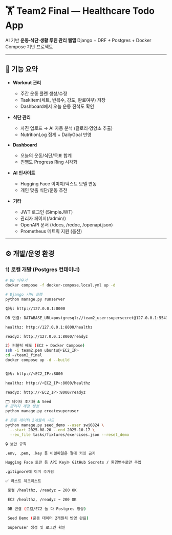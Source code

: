 # 🏋️ Team2 Final — Healthcare Todo App

AI 기반 **운동·식단·생활 루틴 관리 웹앱**
Django + DRF + Postgres + Docker Compose 기반 프로젝트

---

## 🚀 기능 요약

- **Workout 관리**
  - 주간 운동 플랜 생성/수정
  - TaskItem(세트, 반복수, 강도, 완료여부) 저장
  - Dashboard에서 오늘 운동 진척도 확인

- **식단 관리**
  - 사진 업로드 → AI 자동 분석 (칼로리·영양소 추출)
  - NutritionLog 집계 + DailyGoal 반영

- **Dashboard**
  - 오늘의 운동/식단/목표 합계
  - 진행도 Progress Ring 시각화

- **AI 인사이트**
  - Hugging Face 이미지/텍스트 모델 연동
  - 개인 맞춤 식단/운동 추천

- **기타**
  - JWT 로그인 (SimpleJWT)
  - 관리자 페이지(/admin/)
  - OpenAPI 문서 (/docs, /redoc, /openapi.json)
  - Prometheus 메트릭 지원 (옵션)

---

## ⚙️ 개발/운영 환경

### 1) 로컬 개발 (Postgres 컨테이너)
```bash
# DB 띄우기
docker compose -f docker-compose.local.yml up -d

# Django 서버 실행
python manage.py runserver

접속: http://127.0.0.1:8000

DB 연결: DATABASE_URL=postgresql://team2_user:supersecret@127.0.0.1:55432/team2_final

healthz: http://127.0.0.1:8000/healthz

readyz: http://127.0.0.1:8000/readyz

2) 퍼블릭 배포 (EC2 + Docker Compose)
ssh -i team2.pem ubuntu@<EC2_IP>
cd ~/team2_final
docker compose up -d --build


접속: http://<EC2_IP>:8000

healthz: http://<EC2_IP>:8000/healthz

readyz: http://<EC2_IP>:8000/readyz

🗂 데이터 초기화 & Seed
# 관리자 계정 생성
python manage.py createsuperuser

# 운동 데이터 2개월치 시드
python manage.py seed_demo --user swj6824 \
  --start 2025-08-20 --end 2025-10-17 \
  --ex_file tasks/fixtures/exercises.json --reset_demo

🔒 보안 규칙

.env, .pem, .key 등 비밀파일은 절대 커밋 금지

Hugging Face 토큰 등 API Key는 GitHub Secrets / 환경변수로만 주입

.gitignore에 이미 추가됨

✅ 라스트 체크리스트

 로컬 /healthz, /readyz → 200 OK

 EC2 /healthz, /readyz → 200 OK

 DB 연결 (로컬/EC2 둘 다 Postgres 정상)

 Seed Demo (운동 데이터 2개월치 반영 완료)

 Superuser 생성 및 로그인 확인
